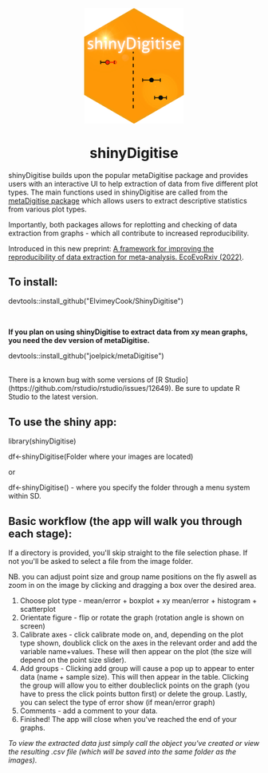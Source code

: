 <p align="center">
  <img src="https://github.com/EIvimeyCook/shinyDigitise/blob/master/inst/shinyDigitise/www/img/shinyDigitise.png" width = "200"/>
</p>

<div align="center">
 <h1>shinyDigitise</h1>
</div>

shinyDigitise builds upon the popular metaDigitise package and provides users with an interactive UI to help extraction of data from five different plot types.
The main functions used in shinyDigitise are called from the [metaDigitise package](https://besjournals.onlinelibrary.wiley.com/doi/10.1111/2041-210X.13118) which allows users to extract descriptive statistics from various plot types. 

Importantly, both packages allows for replotting and checking of data extraction from graphs - which all contribute to increased reproducibility. 

Introduced in this new preprint: [A framework for improving the reproducibility of data extraction for meta-analysis. EcoEvoRxiv (2022)](https://ecoevorxiv.org/repository/view/4814/).

## To install:

devtools::install_github("EIvimeyCook/ShinyDigitise")

<br>

**If you plan on using shinyDigitise to extract data from xy mean graphs, you need the dev version of metaDigitise.**

devtools::install_github("joelpick/metaDigitise")

<br>
There is a known bug with some versions of [R Studio](https://github.com/rstudio/rstudio/issues/12649). Be sure to update R Studio to the latest version.

## To use the shiny app:

library(shinyDigitise)

df<-shinyDigitise(Folder where your images are located)

or

df<-shinyDigitise() - where you specify the folder through a menu system within SD.

## Basic workflow (the app will walk you through each stage):

If a directory is provided, you'll skip straight to the file selection phase. If not you'll be asked to select a file from the image folder. 

NB. you can adjust point size and group name positions on the fly aswell as zoom in on the image by clicking and dragging a box over the desired area.

1. Choose plot type - mean/error + boxplot + xy mean/error + histogram + scatterplot
2. Orientate figure - flip or rotate the graph (rotation angle is shown on screen)
3. Calibrate axes - click calibrate mode on, and, depending on the plot type shown, doublick click on the axes in the relevant order and add the variable name+values. These will then appear on the plot (the size will depend on the point size slider).
4. Add groups - Clicking add group will cause a pop up to appear to enter data (name + sample size). This will then appear in the table. Clicking the group will allow you to either doubleclick points on the graph (you have to press the click points button first) or delete the group. Lastly, you can select the type of error show (if mean/error graph)
5. Comments - add a comment to your data.
6. Finished! The app will close when you've reached the end of your graphs.



*To view the extracted data just simply call the object you've created or view the resulting .csv file (which will be saved into the same folder as the images).*

